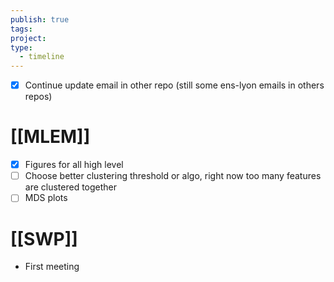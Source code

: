 ```yaml
---
publish: true
tags: 
project: 
type:
  - timeline
---
```

- [x] Continue update email in other repo (still some ens-lyon emails in others repos)
# [[MLEM]]
- [x] Figures for all high level
- [ ] Choose better clustering threshold or algo, right now too many features are clustered together
- [ ] MDS plots
# [[SWP]]
- First meeting